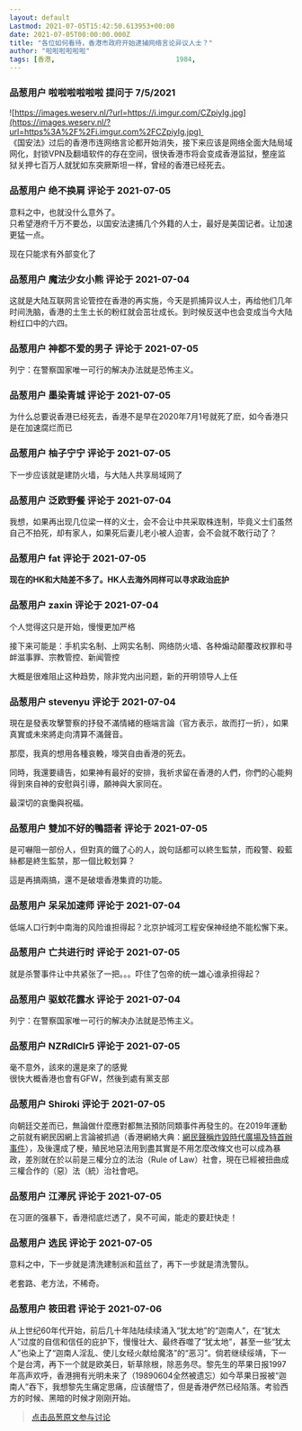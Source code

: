 ```yaml
---
layout: default
Lastmod: 2021-07-05T15:42:50.613953+00:00
date: 2021-07-05T00:00:00.000Z
title: "各位如何看待，香港市政府开始逮捕网络言论异议人士？"
author: "啦啦啦啦啦啦"
tags: [香港,								1984,								中共,								中国,								共产党]
---
```



### 品葱用户 **啦啦啦啦啦啦** 提问于 7/5/2021
    
![https://images.weserv.nl/?url=https://i.imgur.com/CZpiyIg.jpg](https://images.weserv.nl/?url=https%3A%2F%2Fi.imgur.com%2FCZpiyIg.jpg)   
《国安法》过后的香港市连网络言论都开始消失，接下来应该是网络全面大陆局域网化，封锁VPN及翻墙软件的存在空间，很快香港市将会变成香港监狱，整座监狱关押七百万人就犹如东突厥斯坦一样，曾经的香港已经死去。
    
                

### 品葱用户 **绝不换肩** 评论于 2021-07-05
        
意料之中，也就没什么意外了。  
只希望港府千万不要怂，以国安法逮捕几个外籍的人士，最好是美国记者。让加速更猛一点。  
  
现在只能求有外部变化了
        
                

### 品葱用户 **魔法少女小熊** 评论于 2021-07-04
        
这就是大陆互联网言论管控在香港的再实施，今天是抓捕异议人士，再给他们几年时间洗脑，香港的土生土长的粉红就会茁壮成长。到时候反送中也会变成当今大陆粉红口中的六四。
        
                

### 品葱用户 **神都不爱的男子** 评论于 2021-07-05
        
列宁：在警察国家唯一可行的解决办法就是恐怖主义。
        
                

### 品葱用户 **墨染青城** 评论于 2021-07-05
        
为什么总要说香港已经死去，香港不是早在2020年7月1号就死了麽，如今香港只是在加速腐烂而已
        
                

### 品葱用户 **柚子宁宁** 评论于 2021-07-05
        
下一步应该就是建防火墙，与大陆人共享局域网了
        
                

### 品葱用户 **泛欧野餐** 评论于 2021-07-04
        
我想，如果再出现几位梁一样的义士，会不会让中共采取株连制，毕竟义士们虽然自己不拍死，却有家人，如果死后妻儿老小被人迫害，会不会就不敢行动了？
        
                

### 品葱用户 **fat** 评论于 2021-07-05
        
**现在的HK和大陆差不多了。HK人去海外同样可以寻求政治庇护**
        
                

### 品葱用户 **zaxin** 评论于 2021-07-04
        
个人觉得这只是开始，慢慢更加严格  
  
接下来可能是：手机实名制、上网实名制、网络防火墙、各种煽动颠覆政权罪和寻衅滋事罪、宗教管控、新闻管控  
  
大概是很难阻止这种趋势，除非党内出问题，新的开明领导人上任
        
                

### 品葱用户 **stevenyu** 评论于 2021-07-04
        
現在是發表攻擊警察的抒發不滿情緒的極端言論（官方表示，故而打一折），如果真實或未來將走向清算不滿聲音。  
  
那麼，我真的想用各種哀輓，嚎哭自由香港的死去。  
  
同時，我還要禱告，如果神有最好的安排，我祈求留在香港的人們，你們的心能夠得到來自神的安慰與引導，願神與大家同在。  
  
最深切的哀慟與祝福。
        
                

### 品葱用户 **雙加不好的鴨語者** 评论于 2021-07-05
        
是可嚇阻一部份人，但對真的鐵了心的人，說句話都可以終生監禁，而殺警、殺藍絲都是終生監禁，那一個比較划算？  
  
這是再搞兩搞，還不是破壞香港集資的功能。
        
                

### 品葱用户 **呆呆加速师** 评论于 2021-07-04
        
低端人口行刺中南海的风险谁担得起？北京护城河工程安保神经绝不能松懈下来。
        
                

### 品葱用户 **亡共进行时** 评论于 2021-07-05
        
就是杀警事件让中共紧张了一把。。。吓住了包帝的统一雄心谁承担得起？
        
                

### 品葱用户 **驱蚊花露水** 评论于 2021-07-04
        
列宁：在警察国家唯一可行的解决办法就是恐怖主义。
        
                

### 品葱用户 **NZRdlClr5** 评论于 2021-07-05
        
毫不意外，該來的還是來了的感覺  
很快大概香港也會有GFW，然後到處有黨支部
        
                

### 品葱用户 **Shiroki** 评论于 2021-07-05
        
向朝廷交差而已，無論做什麼應對都無法預防同類事件再發生的。在2019年運動之前就有網民因網上言論被抓過（香港網絡大典：[網民聲稱炸毀時代廣場及特首辦事件]( "https://evchk.wikia.org/zh/wiki/%E7%B6%B2%E6%B0%91%E8%81%B2%E7%A8%B1%E7%82%B8%E6%AF%80%E6%99%82%E4%BB%A3%E5%BB%A3%E5%A0%B4%E5%8F%8A%E7%89%B9%E9%A6%96%E8%BE%A6%E4%BA%8B%E4%BB%B6")），及後還成了梗，殖民地惡法用到盡其實是不用怎麼改條文也可以成為暴政，差別就在於以前是三權分立的法治（Rule of Law）社會，現在已經被扭曲成三權合作的（惡）法（統）治社會吧。
        
                

### 品葱用户 **江澤尻** 评论于 2021-07-05
        
在习匪的强暴下，香港彻底烂透了，臭不可闻，能走的要赶快走！
        
                

### 品葱用户 **选民** 评论于 2021-07-05
        
意料之中，下一步就是清洗建制派和蓝丝了，再下一步就是清洗警队。  
  
老套路、老方法，不稀奇。
        
                

### 品葱用户 **筱田君** 评论于 2021-07-06
        
从上世纪60年代开始，前后几十年陆陆续续涌入“犹太地”的“迦南人”，在“犹太人”过度的自信和信任的庇护下，慢慢壮大、最终吞噬了“犹太地”，甚至一些“犹太人”也染上了“迦南人淫乱、使儿女经火献给魔洛”的“恶习”。倘若继续绥靖，下一个是台湾，再下一个就是欧美日，斩草除根，除恶务尽。黎先生的苹果日报1997年高声欢呼，香港拥有光明未来了（19890604全然被遗忘）如今苹果日报被“迦南人”吞下，我想黎先生痛定思痛，应该醒悟了，但是香港俨然已经陷落。考验西方的时候、黑暗的时候才刚刚开始。
        
                





> [点击品葱原文参与讨论](https://pincong.rocks/question/39962)

